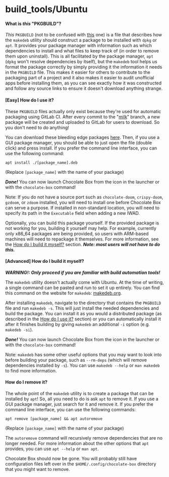 # build_tools/Ubuntu
#### What is *this* "PKGBUILD"?
*This* `PKGBUILD` (not to be confused with [this](build_tools/Arch/PKGBUILD) one) is a file that describes how the `makedeb` utility should construct a package to be installed with `dpkg` or `apt`.
It provides your package manager with information such as which dependencies to install and what files to keep track of (in order to remove them upon uninstall). This is all facilitated by the package manager, `apt` (`dpkg` won't resolve dependencies by itself), but the `makedeb` tool helps us format the package correctly by simply providing it the information it needs in the `PKGBUILD` file.
This makes it easier for others to contribute to the packaging part of a project and it also makes it easier to audit unofficial apps before installing them, as you can see exactly how it was constructed and follow any source links to ensure it doesn't download anything strange.

#### [Easy] How do I use it?
These `PKGBUILD` files actually only exist because they're used for automatic packaging using GitLab CI. After every commit to the "[milk](https://gitlab.com/nickgirga/chocolate-box/-/tree/milk)" branch, a new package will be created and uploaded to GitLab for users to download. So you don't need to do anything!

You can download these bleeding edge packages [here](https://gitlab.com/nickgirga/chocolate-box/-/pipelines). Then, if you use a GUI package manager, you should be able to just open the file (double click) and press install. If you prefer the command line interface, you can use the following command:

```
apt install ./[package_name].deb
```

(Replace `[package_name]` with the name of your package)

***Done!*** You can now launch Chocolate Box from the icon in the launcher or with the `chocolate-box` command!

Note: If you do not have a source port such as `chocolate-doom`, `crispy-doom`, `gzdoom`, or `zdoom` installed, you will need to install one before Chocolate Box can serve a purpose. If installed in non-standard location, you will need to specify its path in the `Executable` field when adding a new IWAD.

Optionally, you can build this package yourself. If the provided package is not working for you, building it yourself may help. For example, currently only x86_64 packages are being provided, so users with ARM-based machines will need to repackage it themselves. For more information, see the [How do I build it myself?](#advanced-how-do-i-build-it-myself) section. ***Note: most users will not have to do this.***

#### [Advanced] How do I build it myself?
***WARNING!: Only proceed if you are familiar with build automation tools!***

The `makedeb` utility doesn't actually come with Ubuntu. At the time of writing, a single command can be pasted and run to set it up entirely. You can find this command on the website for `makedeb`: [makedeb.org](https://www.makedeb.org/).

After installing `makedeb`, navigate to the directory that contains the `PKGBUILD` file and run `makedeb -s`. This will just install the needed dependencies and build the package. You can install it as you would a distributed package (as described in the [How do I use it?](#easy-how-do-i-use-it) section) or you can automatically install it after it finishes building by giving `makedeb` an additional `-i` option (e.g. `makedeb -si`).

***Done!*** You can now launch Chocolate Box from the icon in the launcher or with the `chocolate-box` command!

Note: `makedeb` has some other useful options that you may want to look into before building your package, such as `--rm-deps` (which will remove dependencies installed by `-s`). You can use `makedeb --help` or `man makedeb` to find more information.

#### How do I remove it?
The whole point of the `makedeb` utility is to create a package that can be installed by `apt`! So, all you need to do is ask `apt` to remove it. If you use a GUI package manager, just search for it and remove it. If you prefer the command line interface, you can use the following commands:

```
apt remove [package_name] && apt autoremove
```

(Replace `[package_name]` with the name of your package)

The `autoremove` command will recursively remove dependencies that are no longer needed. For more information about the other options that `apt` provides, you can use `apt --help` or `man apt`.

Chocolate Box should now be gone. You will probably still have configuration files left over in the `$HOME/.config/chocolate-box` directory that you might want to remove.
